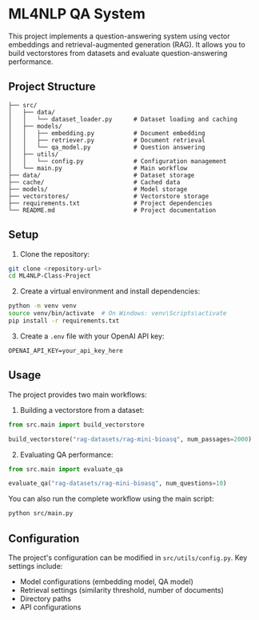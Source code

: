# ML4NLP QA System

This project implements a question-answering system using vector embeddings and retrieval-augmented generation (RAG). It allows you to build vectorstores from datasets and evaluate question-answering performance.

## Project Structure

```
├── src/
│   ├── data/
│   │   └── dataset_loader.py      # Dataset loading and caching
│   ├── models/
│   │   ├── embedding.py           # Document embedding
│   │   ├── retriever.py           # Document retrieval
│   │   └── qa_model.py            # Question answering
│   ├── utils/
│   │   └── config.py              # Configuration management
│   └── main.py                    # Main workflow
├── data/                          # Dataset storage
├── cache/                         # Cached data
├── models/                        # Model storage
├── vectorstores/                  # Vectorstore storage
├── requirements.txt               # Project dependencies
└── README.md                      # Project documentation
```

## Setup

1. Clone the repository:

```bash
git clone <repository-url>
cd ML4NLP-Class-Project
```

2. Create a virtual environment and install dependencies:

```bash
python -m venv venv
source venv/bin/activate  # On Windows: venv\Scripts\activate
pip install -r requirements.txt
```

3. Create a `.env` file with your OpenAI API key:

```
OPENAI_API_KEY=your_api_key_here
```

## Usage

The project provides two main workflows:

1. Building a vectorstore from a dataset:

```python
from src.main import build_vectorstore

build_vectorstore("rag-datasets/rag-mini-bioasq", num_passages=2000)
```

2. Evaluating QA performance:

```python
from src.main import evaluate_qa

evaluate_qa("rag-datasets/rag-mini-bioasq", num_questions=10)
```

You can also run the complete workflow using the main script:

```bash
python src/main.py
```

## Configuration

The project's configuration can be modified in `src/utils/config.py`. Key settings include:

- Model configurations (embedding model, QA model)
- Retrieval settings (similarity threshold, number of documents)
- Directory paths
- API configurations
